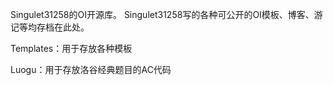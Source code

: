 Singulet31258的OI开源库。
Singulet31258写的各种可公开的OI模板、博客、游记等均存档在此处。

Templates：用于存放各种模板

Luogu：用于存放洛谷经典题目的AC代码
